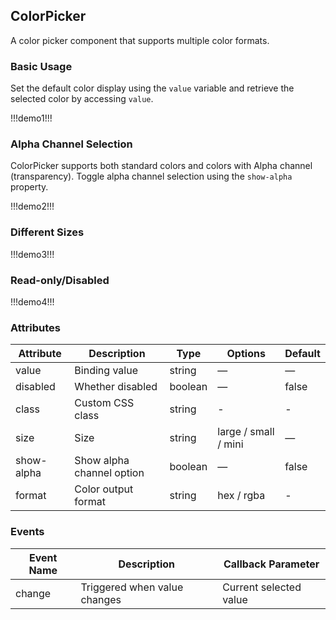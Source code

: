 ## ColorPicker

A color picker component that supports multiple color formats.

### Basic Usage

Set the default color display using the `value` variable and retrieve the selected color by accessing `value`.

!!!demo1!!!

### Alpha Channel Selection

ColorPicker supports both standard colors and colors with Alpha channel (transparency). Toggle alpha channel selection using the `show-alpha` property.

!!!demo2!!!

### Different Sizes

!!!demo3!!!

### Read-only/Disabled

!!!demo4!!!

### Attributes

| Attribute  | Description               | Type    | Options              | Default |
| ---------- | ------------------------- | ------- | -------------------- | ------- |
| value      | Binding value             | string  | —                    | —       |
| disabled   | Whether disabled          | boolean | —                    | false   |
| class      | Custom CSS class          | string  | -                    | -       |
| size       | Size                      | string  | large / small / mini | —       |
| show-alpha | Show alpha channel option | boolean | —                    | false   |
| format     | Color output format       | string  | hex / rgba           | -       |

### Events

| Event Name | Description                  | Callback Parameter     |
| ---------- | ---------------------------- | ---------------------- |
| change     | Triggered when value changes | Current selected value |
